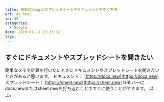 ```yaml
---
title: 簡単にGoogleスプレッドシートやドキュメントを開く方法
url: 49.html
id: 49
categories:
  - Google
date: 2019-01-11 23:37:32
tags:
---
```


すぐにドキュメントやスプレッドシートを開きたい
-----------------------

簡単なメモや計算を行いたいときにドキュメントやスプレッドシートを開きたいときがあると思います。 ドキュメント： [https://docs.new](https://docs.new) スプレッドシート： [https://sheet.new](https://sheet.new) URLバーにdocs.newまたはsheet.newを打ち込むことですぐに使うことができます。 以上。